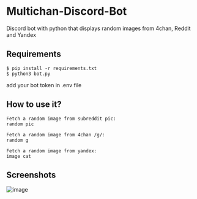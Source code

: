 # Multichan-Discord-Bot
Discord bot with python that displays random images from 4chan, Reddit and Yandex

## Requirements
```shell
$ pip install -r requirements.txt
$ python3 bot.py
```
add your bot token in .env file

## How to use it?
```
Fetch a random image from subreddit pic:
random pic

Fetch a random image from 4chan /g/:
random g

Fetch a random image from yandex:
image cat
```
## Screenshots
![image](https://user-images.githubusercontent.com/33037084/135354900-d8507f7d-9118-4880-9a8f-6659129c839d.png)
